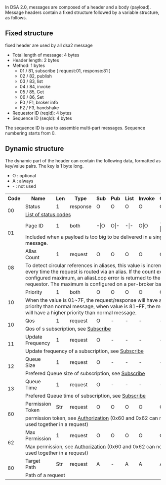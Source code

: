 In DSA 2.0, messages are composed of a header and a body (payload). Message headers contain a fixed structure followed by a variable structure, as follows.

## Fixed structure
fixed header are used by all dsa2 message
* Total length of message: 4 bytes
* Header length: 2 bytes
* Method: 1 bytes
  * 01 / 81, subscribe ( request:01, response:81 )
  * 02 / 82, publish
  * 03 / 83, list
  * 04 / 84, invoke
  * 05 / 85, Get
  * 06 / 86, Set
  * F0 / F1, broker info
  * F2 / F3, handshake
* Requestor ID (reqId): 4 bytes
* Sequence ID (seqId): 4 bytes

The sequence ID is use to assemble multi-part messages. Sequence numbering starts from 0.

## Dynamic structure

The dynamic part of the header can contain the following data, formatted as key/value pairs. The key is 1 byte long.

* O : optional
* A : always
* \- : not used

<table>
<tr><th>Code</th>
    <th>Name</th>
    <th>Len</th>
    <th>Type</th>
    <th>Sub</th>
    <th>Pub</th>
    <th>List</th>
    <th>Invoke</th>
    <th>Get</th>
    <th>Set</th></tr>
<tr><td rowspan="2">00</td>
    <td>Status</td>
    <td>1</td>
    <td>response</td>
    <td>O</td>
    <td>O</td>
    <td>O</td>
    <td>O</td>
    <td>O</td>
    <td>O</td></tr>
    <tr><td colspan="9">
      <a href="https://github.com/dsa-2/docs/wiki/Status-Table">List of status codes</a>
    </td></tr>
<tr><td rowspan="2">01</td>
    <td>Page ID</td>
    <td>1</td>
    <td>both</td>
    <td>-|O</td>
    <td>O|-</td>
    <td>-|-</td>
    <td>O|O</td>
    <td>-|O</td>
    <td>O|-</td></tr>
    <tr><td colspan="9">
      Included when a payload is too big to be delivered in a single message.
    </td></tr>
<tr><td rowspan="2">08</td>
    <td>Alias Count</td>
    <td>1</td>
    <td>request</td>
    <td>O</td>
    <td>O</td>
    <td>O</td>
    <td>O</td>
    <td>O</td>
    <td>O</td></tr>
    <tr><td colspan="9">
      To detect circular references in aliases, this value is incremented every time the request is routed via an alias. If the count exceeds a configured maximum, an aliasLoop error is returned to the requestor. The maximum is configured on a per-broker basis.
    </td></tr>
<tr><td rowspan="2">10</td>
    <td>Priority</td>
    <td>1</td>
    <td>both</td>
    <td>O</td>
    <td>O</td>
    <td>O</td>
    <td>O</td>
    <td>O</td>
    <td>O</td></tr>
    <tr><td colspan="9">
      When the value is 01~7F, the request/response will have a lower priority than normal message, when value is 81~FF, the message will have a higher priority than normal message.
    </td></tr>
<tr><td rowspan="2">10</td>
    <td>Qos</td>
    <td>1</td>
    <td>request</td>
    <td>O</td>
    <td>-</td>
    <td>-</td>
    <td>-</td>
    <td>-</td>
    <td>-</td></tr>
    <tr><td colspan="9">
      Qos of s subscription, see <a href="https://github.com/dsa-2/docs/wiki/Subscribe">Subscribe</a>
    </td></tr>
<tr><td rowspan="2">11</td>
    <td>Update Frequency</td>
    <td>1</td>
    <td>request</td>
    <td>O</td>
    <td>-</td>
    <td>-</td>
    <td>-</td>
    <td>-</td>
    <td>-</td></tr>
    <tr><td colspan="9">
      Update frequency of a subscription, see <a href="https://github.com/dsa-2/docs/wiki/Subscribe">Subscribe</a>
    </td></tr>
<tr><td rowspan="2">12</td>
    <td>Queue Size</td>
    <td>1</td>
    <td>request</td>
    <td>O</td>
    <td>-</td>
    <td>-</td>
    <td>-</td>
    <td>-</td>
    <td>-</td></tr>
    <tr><td colspan="9">
      Prefered Queue size of subscription, see <a href="https://github.com/dsa-2/docs/wiki/Subscribe">Subscribe</a>
    </td></tr>
<tr><td rowspan="2">13</td>
    <td>Queue Time</td>
    <td>1</td>
    <td>request</td>
    <td>O</td>
    <td>-</td>
    <td>-</td>
    <td>-</td>
    <td>-</td>
    <td>-</td></tr>
    <tr><td colspan="9">
      Prefered Queue time of subscription, see <a href="https://github.com/dsa-2/docs/wiki/Subscribe">Subscribe</a>
    </td></tr>
<tr><td rowspan="2">60</td>
    <td>Permission Token</td>
    <td>Str</td>
    <td>request</td>
    <td>O</td>
    <td>O</td>
    <td>O</td>
    <td>O</td>
    <td>O</td>
    <td>O</td></tr>
    <tr><td colspan="9">
      permission token, see <a href="https://github.com/dsa-2/docs/wiki/Authorization">Authorization</a> (0x60 and 0x62 can not be used together in a request)
    </td></tr>
<tr><td rowspan="2">62</td>
    <td>Max Permission</td>
    <td>1</td>
    <td>request</td>
    <td>O</td>
    <td>O</td>
    <td>O</td>
    <td>O</td>
    <td>O</td>
    <td>O</td></tr>
    <tr><td colspan="9">
      Max permission, see <a href="https://github.com/dsa-2/docs/wiki/Authorization">Authorization</a> (0x60 and 0x62 can not be used together in a request)
    </td></tr>
<tr><td rowspan="2">80</td>
    <td>Target Path</td>
    <td>Str</td>
    <td>request</td>
    <td>A</td>
    <td>-</td>
    <td>A</td>
    <td>A</td>
    <td>A</td>
    <td>A</td></tr>
    <tr><td colspan="9">
      Path of a request
    </td></tr>
</table>